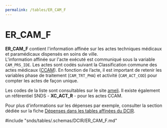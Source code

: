```yaml
---
permalink: /tables/ER_CAM_F
---
```

# ER\_CAM\_F
<!-- SPDX-License-Identifier: MPL-2.0 -->
**ER_CAM_F** contient l'information affinée sur les actes techniques médicaux et paramédicaux dispensés en soins de ville.  
L’information affinée sur l'acte exécuté est communiqué sous la variable `CAM_PRS_IDE`. Les actes sont codés suivant la Classification commune des actes médicaux ([CCAM](../../../glossaire/CCAM.md)). En fonction de l’acte, il est important de retenir les variables phase de traitement (`CAM_TRT_PHA`) et activité (`CAM_ACT_COD`) pour compter les actes de façon unique.

Les codes de la liste sont consultables sur le site [ameli](https://www.ameli.fr/accueil-de-la-ccam/index.php). Il existe également un référentiel SNDS - **XC_ACT_R** - pour les actes CCAM.

Pour plus d'informations sur les dépenses par exemple, consulter la section dédiée sur la fiche [Dépenses dans les tables affinées du DCIR](../../../fiches/tables_affinees.md).

<!-- ATTENTION : Ne pas supprimer ou modifier la ligne ci-dessous -->
#include "snds/tables/.schemas/DCIR/ER_CAM_F.md"
<!-- ATTENTION : Ne pas supprimer ou modifier la ligne ci-dessus -->
